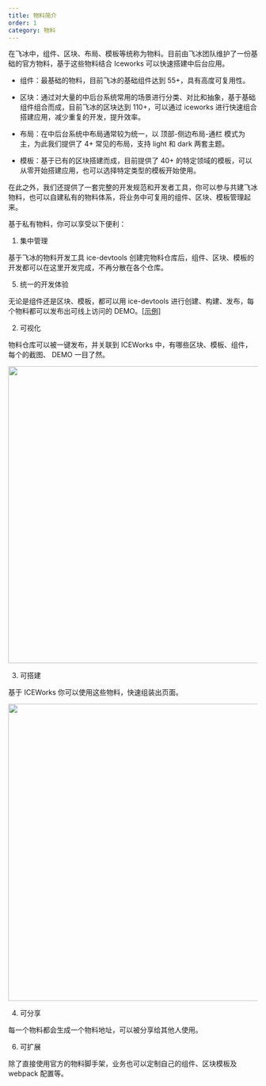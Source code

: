 ```yaml
---
title: 物料简介
order: 1
category: 物料
---
```


在飞冰中，组件、区块、布局、模板等统称为物料。目前由飞冰团队维护了一份基础的官方物料，基于这些物料结合 Iceworks 可以快速搭建中后台应用。

- 组件：最基础的物料，目前飞冰的基础组件达到 55+，具有高度可复用性。

- 区块：通过对大量的中后台系统常用的场景进行分类、对比和抽象，基于基础组件组合而成，目前飞冰的区块达到 110+，可以通过 iceworks 进行快速组合搭建应用，减少重复的开发，提升效率。

- 布局：在中后台系统中布局通常较为统一，以 顶部-侧边布局-通栏 模式为主，为此我们提供了 4+ 常见的布局，支持 light 和 dark 两套主题。

- 模板：基于已有的区块搭建而成，目前提供了 40+ 的特定领域的模板，可以从零开始搭建应用，也可以选择特定类型的模板开始使用。

在此之外，我们还提供了一套完整的开发规范和开发者工具，你可以参与共建飞冰物料，也可以自建私有的物料体系，将业务中可复用的组件、区块、模板管理起来。

基于私有物料，你可以享受以下便利：

1. 集中管理

基于飞冰的物料开发工具 ice-devtools 创建完物料仓库后，组件、区块、模板的开发都可以在这里开发完成，不再分散在各个仓库。

5. 统一的开发体验

无论是组件还是区块、模板，都可以用 ice-devtools 进行创建、构建、发布，每个物料都可以发布出可线上访问的 DEMO。[[示例]](https://unpkg.com/@icedesign/balloon-confirm@1.0.3/build/index.html)

2. 可视化

物料仓库可以被一键发布，并关联到 ICEWorks 中，有哪些区块、模板、组件，每个的截图、 DEMO 一目了然。

<img src="https://user-images.githubusercontent.com/1303018/53876460-ca253a00-4041-11e9-8ba0-62a621cff0b3.png" width="600" />

3. 可搭建

基于 ICEWorks 你可以使用这些物料，快速组装出页面。

<img src="https://user-images.githubusercontent.com/1303018/53876555-035daa00-4042-11e9-9a20-df63710dc196.png" width="600" />

4. 可分享

每一个物料都会生成一个物料地址，可以被分享给其他人使用。

6. 可扩展

除了直接使用官方的物料脚手架，业务也可以定制自己的组件、区块模板及 webpack 配置等。

